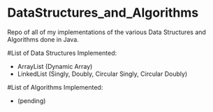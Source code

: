 # DataStructures_and_Algorithms
Repo of all of my implementations of the various Data Structures and Algorithms done in Java.

#List of Data Structures Implemented:
- ArrayList (Dynamic Array)
- LinkedList (Singly, Doubly, Circular Singly, Circular Doubly)


#List of Algorithms Implemented:
- (pending)
